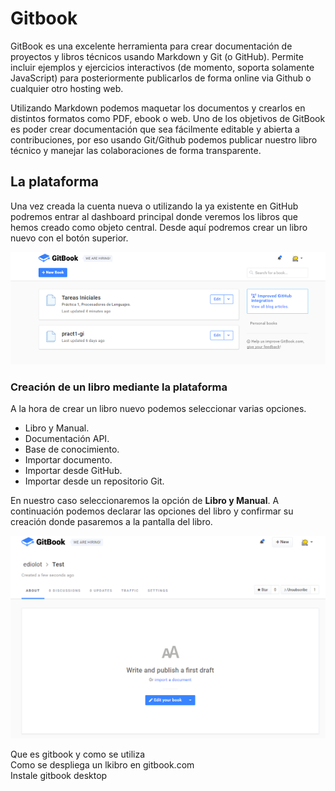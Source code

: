 # Gitbook

GitBook es una excelente herramienta para crear documentación de proyectos y libros técnicos usando Markdown y Git (o GitHub). Permite incluir ejemplos y ejercicios interactivos (de momento, soporta solamente JavaScript) para posteriormente publicarlos de forma online via Github o cualquier otro hosting web.

Utilizando Markdown podemos maquetar los documentos y crearlos en distintos formatos como PDF, ebook o web. Uno de los objetivos de GitBook es poder crear documentación que sea fácilmente editable y abierta a contribuciones, por eso usando Git/Github podemos publicar nuestro libro técnico y manejar las colaboraciones de forma transparente.

## La plataforma

Una vez creada la cuenta nueva o utilizando la ya existente en GitHub podremos entrar al dashboard principal donde veremos los libros que hemos creado como objeto central. Desde aquí podremos crear un libro nuevo con el botón superior.

![](/assets/gitbook1.PNG)

### Creación de un libro mediante la plataforma

A la hora de crear un libro nuevo podemos seleccionar varias opciones.

- Libro y Manual.
- Documentación API.
- Base de conocimiento.
- Importar documento.
- Importar desde GitHub.
- Importar desde un repositorio Git.

En nuestro caso seleccionaremos la opción de **Libro y Manual**. A continuación podemos declarar las opciones del libro y confirmar su creación donde pasaremos a la pantalla del libro.

![](/assets/gitbook2.PNG)

Que es gitbook y como se utiliza  
Como se despliega un lkibro en gitbook.com  
Instale gitbook desktop


